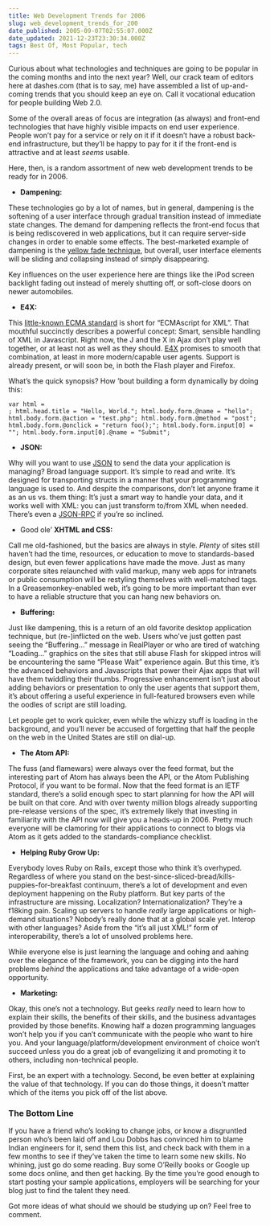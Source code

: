 ```yaml
---
title: Web Development Trends for 2006
slug: web_development_trends_for_200
date_published: 2005-09-07T02:55:07.000Z
date_updated: 2021-12-23T23:30:34.000Z
tags: Best Of, Most Popular, tech
---
```


Curious about what technologies and techniques are going to be popular in the coming months and into the next year? Well, our crack team of editors here at dashes.com (that is to say, me) have assembled a list of up-and-coming trends that you should keep an eye on. Call it vocational education for people building Web 2.0.

Some of the overall areas of focus are integration (as always) and front-end technologies that have highly visible impacts on end user experience. People won’t pay for a service or rely on it if it doesn’t have a robust back-end infrastructure, but they’ll be happy to pay for it if the front-end is attractive and at least *seems* usable.

Here, then, is a random assortment of new web development trends to be ready for in 2006.

- **Dampening:**

These technologies go by a lot of names, but in general, dampening is the softening of a user interface through gradual transition instead of immediate state changes. The demand for dampening reflects the front-end focus that is being rediscovered in web applications, but it can require server-side changes in order to enable some effects. The best-marketed example of dampening is the [yellow fade technique](http://www.37signals.com/svn/archives/000558.php), but overall, user interface elements will be sliding and collapsing instead of simply disappearing.

Key influences on the user experience here are things like the iPod screen backlight fading out instead of merely shutting off, or soft-close doors on newer automobiles.
- **E4X:**

This [little-known ECMA standard](http://www.ecma-international.org/publications/standards/Ecma-357.htm) is short for “ECMAscript for XML”. That mouthful succinctly describes a powerful concept: Smart, sensible handling of XML in Javascript. Right now, the J and the X in Ajax don’t play well together, or at least not as well as they should. [E4X](http://en.wikipedia.org/wiki/E4X) promises to smooth that combination, at least in more modern/capable user agents. Support is already present, or will soon be, in both the Flash player and Firefox.

What’s the quick synopsis? How ’bout building a form dynamically by doing this:

    var html = 
    ; html.head.title = "Hello, World."; html.body.form.@name = "hello"; html.body.form.@action = "test.php"; html.body.form.@method = "post"; html.body.form.@onclick = "return foo();"; html.body.form.input[0] = ""; html.body.form.input[0].@name = "Submit";
    

- **JSON:**

Why will you want to use [JSON](http://www.crockford.com/JSON/index.html) to send the data your application is managing? Broad language support. It’s simple to read and write. It’s designed for transporting structs in a manner that your programming language is used to. And despite the comparisons, don’t let anyone frame it as an us vs. them thing: It’s just a smart way to handle your data, and it works well with XML: you can just transform to/from XML when needed. There’s even a [JSON-RPC](http://json-rpc.org/) if you’re so inclined.
- Good ole’ **XHTML and CSS:**

Call me old-fashioned, but the basics are always in style. *Plenty* of sites still haven’t had the time, resources, or education to move to standards-based design, but even fewer applications have made the move. Just as many corporate sites relaunched with valid markup, many web apps for intranets or public consumption will be restyling themselves with well-matched tags. In a Greasemonkey-enabled web, it’s going to be more important than ever to have a reliable structure that you can hang new behaviors on.
- **Buffering:**

Just like dampening, this is a return of an old favorite desktop application technique, but (re-)inflicted on the web. Users who’ve just gotten past seeing the “Buffering…” message in RealPlayer or who are tired of watching “Loading…” graphics on the sites that still abuse Flash for skipped intros will be encountering the same “Please Wait” experience again. But this time, it’s the advanced behaviors and Javascripts that power their Ajax apps that will have them twiddling their thumbs. Progressive enhancement isn’t just about adding behaviors or presentation to only the user agents that support them, it’s about offering a useful experience in full-featured browsers even while the oodles of script are still loading.

Let people get to work quicker, even while the whizzy stuff is loading in the background, and you’ll never be accused of forgetting that half the people on the web in the United States are still on dial-up.
- **The Atom API:**

The fuss (and flamewars) were always over the feed format, but the interesting part of Atom has always been the API, or the Atom Publishing Protocol, if you want to be formal. Now that the feed format is an IETF standard, there’s a solid enough spec to start planning for how the API will be built on that core. And with over twenty million blogs already supporting pre-release versions of the spec, it’s extremely likely that investing in familiarity with the API now will give you a heads-up in 2006. Pretty much everyone will be clamoring for their applications to connect to blogs via Atom as it gets added to the standards-compliance checklist.
- **Helping Ruby Grow Up:**

Everybody loves Ruby on Rails, except those who think it’s overhyped. Regardless of where you stand on the best-since-sliced-bread/kills-puppies-for-breakfast continuum, there’s a lot of development and even deployment happening on the Ruby platform. But key parts of the infrastructure are missing. Localization? Internationalization? They’re a f18king pain. Scaling up servers to handle *really* large applications or high-demand situations? Nobody’s really done that at a global scale yet. Interop with other languages? Aside from the “it’s all just XML!” form of interoperability, there’s a lot of unsolved problems here.

While everyone else is just learning the language and oohing and aahing over the elegance of the framework, you can be digging into the hard problems *behind* the applications and take advantage of a wide-open opportunity.

- **Marketing:**

Okay, this one’s not a technology. But geeks *really* need to learn how to explain their skills, the benefits of their skills, and the business advantages provided by those benefits. Knowing half a dozen programming languages won’t help you if you can’t communicate with the people who want to hire you. And your language/platform/development environment of choice won’t succeed unless you do a great job of evangelizing it and promoting it to others, including non-technical people.

First, be an expert with a technology. Second, be even better at explaining the value of that technology. If you can do those things, it doesn’t matter which of the items you pick off of the list above.

### The Bottom Line

If you have a friend who’s looking to change jobs, or know a disgruntled person who’s been laid off and Lou Dobbs has convinced him to blame Indian engineers for it, send them this list, and check back with them in a few months to see if they’ve taken the time to learn some new skills. No whining, just go do some reading. Buy some O’Reilly books or Google up some docs online, and then get hacking. By the time you’re good enough to start posting your sample applications, employers will be searching for your blog just to find the talent they need.

Got more ideas of what should we should be studying up on? Feel free to comment.
